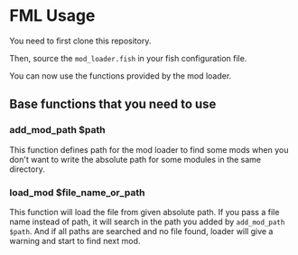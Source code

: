 # FML Usage

You need to first clone this repository.

Then, source the `mod_loader.fish` in your fish configuration file.

You can now use the functions provided by the mod loader.

## Base functions that you need to use

### add_mod_path $path

This function defines path for the mod loader to find some mods when you don't want to write the absolute path for some modules in the same directory.

### load_mod $file_name_or_path

This function will load the file from given absolute path. If you pass a file name instead of path, it will search in the path you added by `add_mod_path $path`. And if all paths are searched and no file found, loader will give a warning and start to find next mod.